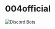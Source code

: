 # 004official

[![Discord Bots](https://top.gg/api/widget/status/784411979539939358.svg)](https://top.gg/bot/784411979539939358)

